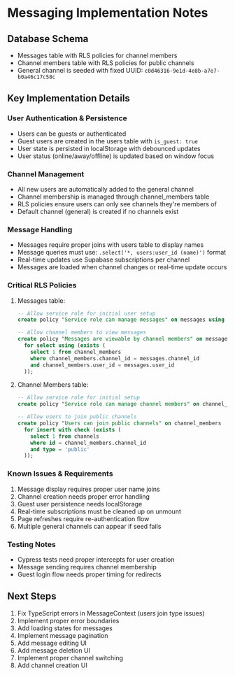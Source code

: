 # Messaging Implementation Notes

## Database Schema
- Messages table with RLS policies for channel members
- Channel members table with RLS policies for public channels
- General channel is seeded with fixed UUID: `c0d46316-9e1d-4e8b-a7e7-b0a46c17c58c`

## Key Implementation Details

### User Authentication & Persistence
- Users can be guests or authenticated
- Guest users are created in the users table with `is_guest: true`
- User state is persisted in localStorage with debounced updates
- User status (online/away/offline) is updated based on window focus

### Channel Management
- All new users are automatically added to the general channel
- Channel membership is managed through channel_members table
- RLS policies ensure users can only see channels they're members of
- Default channel (general) is created if no channels exist

### Message Handling
- Messages require proper joins with users table to display names
- Message queries must use: `.select('*, users:user_id (name)')` format
- Real-time updates use Supabase subscriptions per channel
- Messages are loaded when channel changes or real-time update occurs

### Critical RLS Policies
1. Messages table:
   ```sql
   -- Allow service role for initial user setup
   create policy "Service role can manage messages" on messages using (true);
   
   -- Allow channel members to view messages
   create policy "Messages are viewable by channel members" on messages
     for select using (exists (
       select 1 from channel_members
       where channel_members.channel_id = messages.channel_id
       and channel_members.user_id = messages.user_id
     ));
   ```

2. Channel Members table:
   ```sql
   -- Allow service role for initial setup
   create policy "Service role can manage channel members" on channel_members using (true);
   
   -- Allow users to join public channels
   create policy "Users can join public channels" on channel_members
     for insert with check (exists (
       select 1 from channels
       where id = channel_members.channel_id
       and type = 'public'
     ));
   ```

### Known Issues & Requirements
1. Message display requires proper user name joins
2. Channel creation needs proper error handling
3. Guest user persistence needs localStorage
4. Real-time subscriptions must be cleaned up on unmount
5. Page refreshes require re-authentication flow
6. Multiple general channels can appear if seed fails

### Testing Notes
- Cypress tests need proper intercepts for user creation
- Message sending requires channel membership
- Guest login flow needs proper timing for redirects

## Next Steps
1. Fix TypeScript errors in MessageContext (users join type issues)
2. Implement proper error boundaries
3. Add loading states for messages
4. Implement message pagination
5. Add message editing UI
6. Add message deletion UI
7. Implement proper channel switching
8. Add channel creation UI 